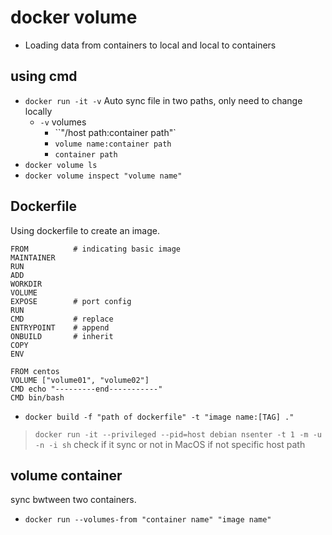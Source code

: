 # **docker volume**
- Loading data from containers to local and local to containers

## using cmd
- `docker run -it -v` Auto sync file in two paths, only need to change locally
	- `-v` volumes
		- ``"/host path:container path"` 
		- `volume name:container path`
		-  `container path`
- `docker volume ls`
- `docker volume inspect "volume name"`

## Dockerfile
Using dockerfile to create an image.
```shell
FROM          # indicating basic image
MAINTAINER    
RUN    
ADD
WORKDIR
VOLUME
EXPOSE        # port config
RUN
CMD           # replace
ENTRYPOINT    # append
ONBUILD       # inherit
COPY
ENV
```

```shell
FROM centos
VOLUME ["volume01", "volume02"]
CMD echo "---------end-----------"
CMD bin/bash
```
- `docker build -f "path of dockerfile" -t "image name:[TAG] ."`
>`docker run -it --privileged --pid=host debian nsenter -t 1 -m -u -n -i sh` check if it sync or not in MacOS if not specific host path



## volume container
sync bwtween two containers.
- `docker run --volumes-from "container name" "image name"` 